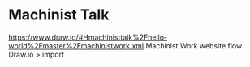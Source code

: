 # Machinist Talk
https://www.draw.io/#Hmachinisttalk%2Fhello-world%2Fmaster%2Fmachinistwork.xml
Machinist Work website flow
Draw.io > import
